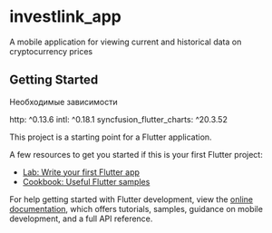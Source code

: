 # investlink_app

A mobile application for viewing current and historical data on cryptocurrency prices

## Getting Started
Необходимые зависимости

  http: ^0.13.6
  intl: ^0.18.1
  syncfusion_flutter_charts: ^20.3.52

  
This project is a starting point for a Flutter application.

A few resources to get you started if this is your first Flutter project:

- [Lab: Write your first Flutter app](https://docs.flutter.dev/get-started/codelab)
- [Cookbook: Useful Flutter samples](https://docs.flutter.dev/cookbook)

For help getting started with Flutter development, view the
[online documentation](https://docs.flutter.dev/), which offers tutorials,
samples, guidance on mobile development, and a full API reference.
